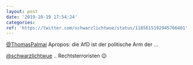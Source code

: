 ```yaml
---
layout: post
date: '2019-10-19 17:54:24'
categories: 
ref: 'https://twitter.com/schwarzlichtwue/status/1185615192945766401'
---
```

[@ThomasPalmai](https://twitter.com/ThomasPalmai) Apropos: die AfD ist der politische Arm der …

[@schwarzlichtwue](https://twitter.com/schwarzlichtwue) .. Rechtsterroristen 😉